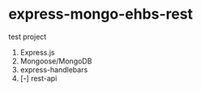 # express-mongo-ehbs-rest

test project

1. Express.js
2. Mongoose/MongoDB
3. express-handlebars
4. [-] rest-api
